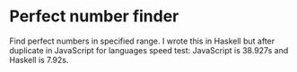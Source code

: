 # Perfect number finder

Find perfect numbers in specified range. I wrote this in Haskell but after duplicate in JavaScript for languages speed test: JavaScript is 38.927s and Haskell is 7.92s.
